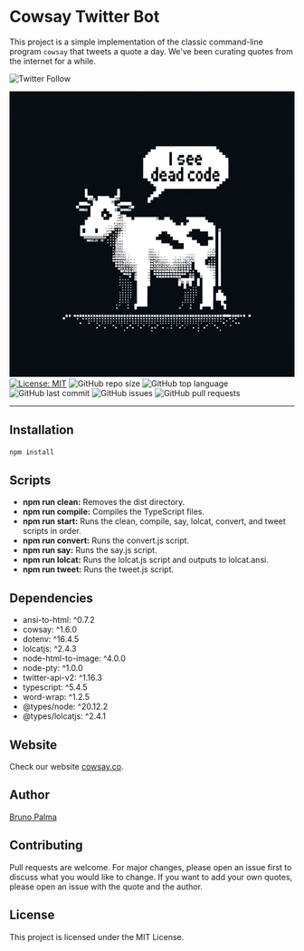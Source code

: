 # Cowsay Twitter Bot

This project is a simple implementation of the classic command-line program `cowsay` that tweets a quote a day.
We've been curating quotes from the internet for a while.

![Twitter Follow](https://img.shields.io/twitter/follow/cowsayco?style=social)

![Cowsay - I see dead code image](./src/profile%20pic.png) [![License: MIT](https://img.shields.io/badge/License-MIT-yellow.svg)](https://opensource.org/licenses/MIT) ![GitHub repo size](https://img.shields.io/github/repo-size/meowso/cowsay) ![GitHub top language](https://img.shields.io/github/languages/top/meowso/cowsay) ![GitHub last commit](https://img.shields.io/github/last-commit/meowso/cowsay) ![GitHub issues](https://img.shields.io/github/issues/meowso/cowsay) ![GitHub pull requests](https://img.shields.io/github/issues-pr/meowso/cowsay)

---

## Installation

```bash
npm install
```

## Scripts

- **npm run clean:** Removes the dist directory.
- **npm run compile:** Compiles the TypeScript files.
- **npm run start:** Runs the clean, compile, say, lolcat, convert, and tweet scripts in order.
- **npm run convert:** Runs the convert.js script.
- **npm run say:** Runs the say.js script.
- **npm run lolcat:** Runs the lolcat.js script and outputs to lolcat.ansi.
- **npm run tweet:** Runs the tweet.js script.

## Dependencies

- ansi-to-html: ^0.7.2
- cowsay: ^1.6.0
- dotenv: ^16.4.5
- lolcatjs: ^2.4.3
- node-html-to-image: ^4.0.0
- node-pty: ^1.0.0
- twitter-api-v2: ^1.16.3
- typescript: ^5.4.5
- word-wrap: ^1.2.5
- @types/node: ^20.12.2
- @types/lolcatjs: ^2.4.1

## Website

Check our website [cowsay.co](https://cowsay.co).

## Author

[Bruno Palma](https://about.me/bruno_vop)

## Contributing

Pull requests are welcome. For major changes, please open an issue first to discuss what you would like to change.
If you want to add your own quotes, please open an issue with the quote and the author.

## License

This project is licensed under the MIT License.
